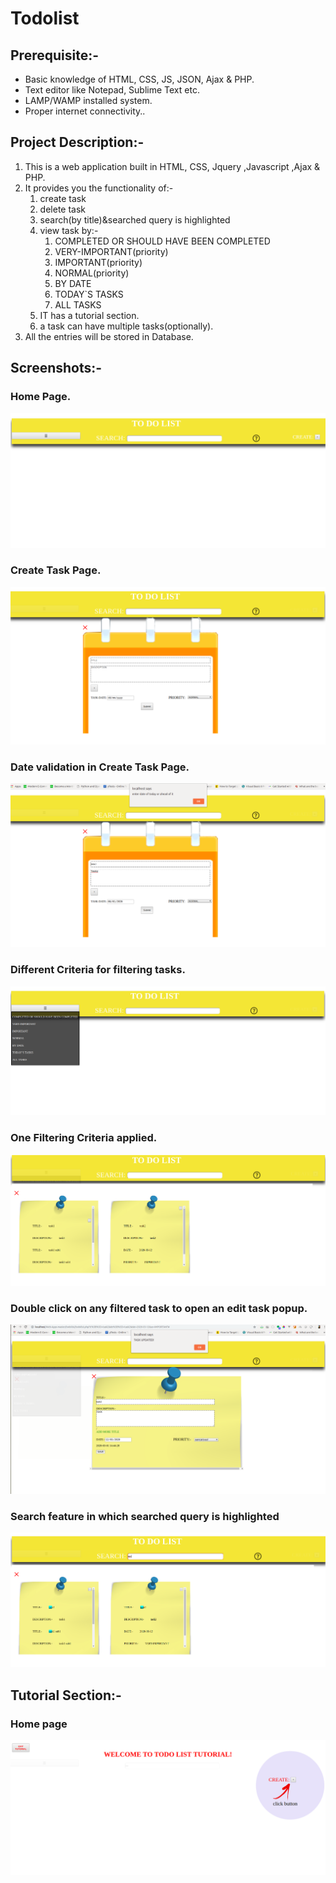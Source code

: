 # Todolist 

## Prerequisite:-
* Basic knowledge of HTML, CSS, JS, JSON, Ajax & PHP.
* Text editor like Notepad, Sublime Text etc.
* LAMP/WAMP installed system.
* Proper internet connectivity..

## Project Description:-

1. This is a  web application built in HTML, CSS, Jquery ,Javascript ,Ajax & PHP. 
2. It provides you the functionality of:-
    1. create task
    2. delete task
    3. search(by title)&searched query is highlighted 
    4. view task by:-
        1. COMPLETED OR SHOULD HAVE BEEN COMPLETED
        2. VERY-IMPORTANT(priority)
        3. IMPORTANT(priority)
        4. NORMAL(priority)
        5. BY DATE
        6. TODAY`S TASKS
        7. ALL TASKS
    5. IT has a tutorial section.
    6. a task can have multiple tasks(optionally).            
7. All the entries will be stored in Database.


## Screenshots:-

### Home Page.
![home](https://github.com/kritsoni/Web-Apps/blob/master/todolist/images/home.png)

### Create Task Page.
![create](https://github.com/kritsoni/Web-Apps/blob/master/todolist/images/create.png)

### Date validation in Create Task Page.
![create_valid](https://github.com/kritsoni/Web-Apps/blob/master/todolist/images/create_valid.png)

### Different Criteria for filtering tasks.
![taskfilters](https://github.com/kritsoni/Web-Apps/blob/master/todolist/images/taskfilters.png)

### One Filtering Criteria applied.
![taskfilterapplied](https://github.com/kritsoni/Web-Apps/blob/master/todolist/images/taskfilterapplied.png)

### Double click on any filtered task to open an edit task popup.
![edittask](https://github.com/kritsoni/Web-Apps/blob/master/todolist/images/edittask.png)

### Search feature in which searched query is highlighted 
![search](https://github.com/kritsoni/Web-Apps/blob/master/todolist/images/search.png)


## Tutorial Section:-

### Home page
![tut1](https://github.com/kritsoni/Web-Apps/blob/master/todolist/images/tut1.png)

